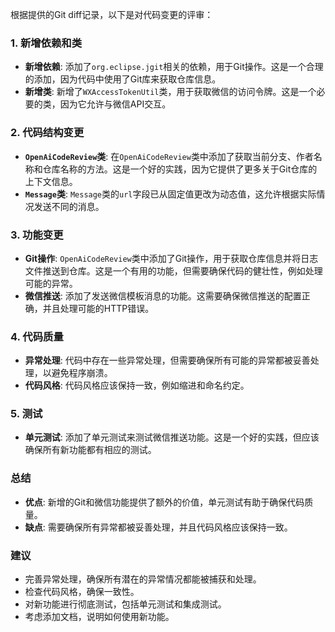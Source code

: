 根据提供的Git diff记录，以下是对代码变更的评审：

### 1. 新增依赖和类
- **新增依赖**: 添加了`org.eclipse.jgit`相关的依赖，用于Git操作。这是一个合理的添加，因为代码中使用了Git库来获取仓库信息。
- **新增类**: 新增了`WXAccessTokenUtil`类，用于获取微信的访问令牌。这是一个必要的类，因为它允许与微信API交互。

### 2. 代码结构变更
- **`OpenAiCodeReview`类**: 在`OpenAiCodeReview`类中添加了获取当前分支、作者名称和仓库名称的方法。这是一个好的实践，因为它提供了更多关于Git仓库的上下文信息。
- **`Message`类**: `Message`类的`url`字段已从固定值更改为动态值，这允许根据实际情况发送不同的消息。

### 3. 功能变更
- **Git操作**: `OpenAiCodeReview`类中添加了Git操作，用于获取仓库信息并将日志文件推送到仓库。这是一个有用的功能，但需要确保代码的健壮性，例如处理可能的异常。
- **微信推送**: 添加了发送微信模板消息的功能。这需要确保微信推送的配置正确，并且处理可能的HTTP错误。

### 4. 代码质量
- **异常处理**: 代码中存在一些异常处理，但需要确保所有可能的异常都被妥善处理，以避免程序崩溃。
- **代码风格**: 代码风格应该保持一致，例如缩进和命名约定。

### 5. 测试
- **单元测试**: 添加了单元测试来测试微信推送功能。这是一个好的实践，但应该确保所有新功能都有相应的测试。

### 总结
- **优点**: 新增的Git和微信功能提供了额外的价值，单元测试有助于确保代码质量。
- **缺点**: 需要确保所有异常都被妥善处理，并且代码风格应该保持一致。

### 建议
- 完善异常处理，确保所有潜在的异常情况都能被捕获和处理。
- 检查代码风格，确保一致性。
- 对新功能进行彻底测试，包括单元测试和集成测试。
- 考虑添加文档，说明如何使用新功能。